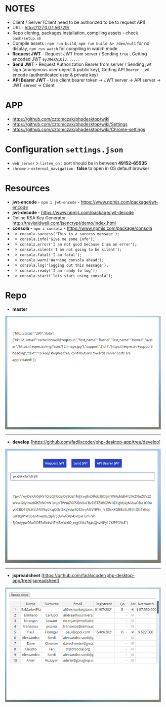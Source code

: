 # NOTES

- Client / Server (Client need to be authorized to be to request API)
- URL : http://127.0.0.1:56729/
- Repo cloning, packages installation, compiling assets - check `bash/setup.sh`
- Compile assets : `npm run build`, `npm run build &> /dev/null` for no display, `npm run watch` for compiling in *watch* mode
- **Request JWT** - Request JWT from server / Sending `true` , Getting encoded JWT `eyJ0eXAiOiJ......`
- **Send JWT** - Request Authorization Bearer from server / Sending jwt sign (anonymous user object & public key), Getting API `Bearer` - jwt encode (authenticated user & private key)
- **API Bearer JWT** - Use client bearer token -> JWT server -> API server -> JWT server -> Client

# APP

- https://github.com/cztomczak/phpdesktop/wiki
- https://github.com/cztomczak/phpdesktop/wiki/Settings
- https://github.com/cztomczak/phpdesktop/wiki/Chrome-settings

# Configuration `settings.json`

- `web_server` > `listen_on` : port should be in between **49152–65535**
- `chrome` > `external_navigation` : **false** to open in OS default browser

# Resources

- **jwt-encode** - `npm i jwt-encode` - https://www.npmjs.com/package/jwt-encode
- **jwt-decode** - https://www.npmjs.com/package/jwt-decode
- Online RSA Key Generator - http://travistidwell.com/jsencrypt/demo/index.html
- **consola** - `npm i consola` - https://www.npmjs.com/package/consola
- - `consola.success('This is a success message');`
- - `consola.info('Give me some Info');`
- - `consola.error('I am not good because I am an error');`
- - `consola.silent('I am not going to be silent');`
- - `consola.fatal('I am fatal');`
- - `consola.warn('Warning consola ahead');`
- - `consola.log('logging out this message');`
- - `consola.ready('I am ready to log');`
- - `consola.start('lets start using consola');`

# Repo

- **master**

<img src="./img/master.PNG"/>

---

- **develop** [https://github.com/fadilxcoder/php-desktop-app/tree/develop]

<img src="./img/develop.PNG"/>

---

- **jspreadsheet** [https://github.com/fadilxcoder/php-desktop-app/tree/jspreadsheet]

<img src="./img/jspreadsheet.PNG"/>